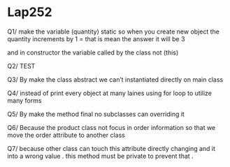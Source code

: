 # Lap252

Q1/	make the variable (quantity) static so when you create new object the quantity increments by 1
 = that is mean the answer it will be 3  

and in constructor the variable called by the class not (this)
 
Q2/ TEST
 
Q3/	By make the class abstract we can’t instantiated directly on main class

Q4/ instead of print every object at many laines using for loop to utilize many forms 

Q5/	By make the method final no subclasses can overriding it

Q6/	Because the product class not focus in order information so that we move the order attribute to another class
 
Q7/	because other class can touch this attribute directly changing and it into a wrong value . this method must be private to prevent that .
 
